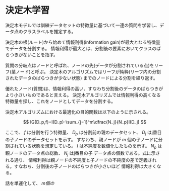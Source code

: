 # 決定木学習

決定木モデルでは訓練データセットの特徴量に基づいて一連の質問を学習し、データ点のクラスラベルを推定する。

決定木の根(ルート)から始めて情報利得(information gain)が最大となる特徴量でデータを分割する。
情報利得が最大とは、分割後の要素においてクラスのばらつきがないことを指す。

質問の分岐点はノードと呼ばれ、ノードの先(データが分割されている点)をリーフ(葉ノード)と呼ぶ。
決定木のアルゴリズムではリーフが純粋(リーフ内の分割されたデータのばらつきが少ない状態)
までのノードによる分割を繰り返す。

優れたノード(質問)は、情報利得の高い、すなわち分割後のデータのばらつきがより小さいものであると言える。
決定木アルゴリズムでは情報利得の高くなる特徴量を探し、これをノードとしてデータを分割する。

決定木アルゴリズムにおける最適化の目的関数は以下のように示される。

$$
IG(D_p,f)=I(D_p)-\sum_{j=1}^m\dfrac{N_j}{N_p}I(D_j)
$$

ここで、 $f$ は分割を行う特徴量、 $D_p$ は分割前の親のデータセット、 $D_j$ はj番目の子ノードのデータセットを示す。
すなわち、親ノードが $m$ 個の子ノードに分割されている状態を想定している。
$I$ は不純度を数値化したものを示す。 $N_p$ は親ノードのデータ点の総数、 $N_j$ はj番目の子
データ点の個数である。式に示される通り、
情報利得は親ノードの不純度と子ノードの不純度の差で定義される。すなわち、分割後の子ノードのばらつきが小さいほど
情報利得は大きくなる。

話を単運化して、 $m個の$